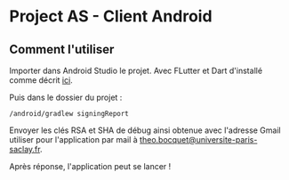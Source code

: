 # Project AS - Client Android

## Comment l'utiliser

Importer dans Android Studio le projet. Avec FLutter et Dart d'installé comme décrit [ici](https://docs.google.com/document/d/1oCiAahsz7tmqfd1tGvf-X-Uj9H0RYYnFLkhtOTvxp4c/edit?usp=sharing).

Puis dans le dossier du projet : 

```
/android/gradlew signingReport
```

Envoyer les clés RSA et SHA de débug ainsi obtenue avec l'adresse Gmail utiliser pour l'application par mail à theo.bocquet@universite-paris-saclay.fr.

Après réponse, l'application peut se lancer !


